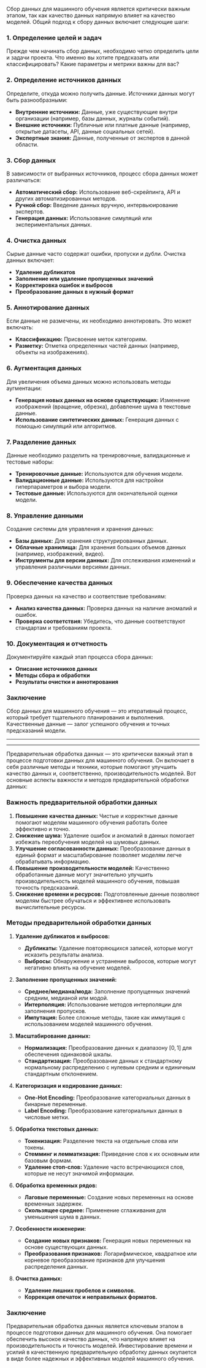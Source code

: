 Сбор данных для машинного обучения является критически важным этапом, так как качество данных напрямую влияет на качество моделей. Общий подход к сбору данных включает следующие шаги:

### 1. Определение целей и задач

Прежде чем начинать сбор данных, необходимо четко определить цели и задачи проекта. Что именно вы хотите предсказать или классифицировать? Какие параметры и метрики важны для вас?

### 2. Определение источников данных

Определите, откуда можно получить данные. Источники данных могут быть разнообразными:

- **Внутренние источники:** Данные, уже существующие внутри организации (например, базы данных, журналы событий).
- **Внешние источники:** Публичные или платные данные (например, открытые датасеты, API, данные социальных сетей).
- **Экспертные знания:** Данные, полученные от экспертов в данной области.

### 3. Сбор данных

В зависимости от выбранных источников, процесс сбора данных может различаться:

- **Автоматический сбор:** Использование веб-скрейпинга, API и других автоматизированных методов.
- **Ручной сбор:** Введение данных вручную, интервьюирование экспертов.
- **Генерация данных:** Использование симуляций или экспериментальных данных.

### 4. Очистка данных

Сырые данные часто содержат ошибки, пропуски и дубли. Очистка данных включает:

- **Удаление дубликатов**
- **Заполнение или удаление пропущенных значений**
- **Корректировка ошибок и выбросов**
- **Преобразование данных в нужный формат**

### 5. Аннотирование данных

Если данные не размечены, их необходимо аннотировать. Это может включать:

- **Классификацию:** Присвоение меток категориям.
- **Разметку:** Отметка определенных частей данных (например, объекты на изображениях).

### 6. Аугментация данных

Для увеличения объема данных можно использовать методы аугментации:

- **Генерация новых данных на основе существующих:** Изменение изображений (вращение, обрезка), добавление шума в текстовые данные.
- **Использование синтетических данных:** Генерация данных с помощью симуляций или алгоритмов.

### 7. Разделение данных

Данные необходимо разделить на тренировочные, валидационные и тестовые наборы:

- **Тренировочные данные:** Используются для обучения модели.
- **Валидационные данные:** Используются для настройки гиперпараметров и выбора модели.
- **Тестовые данные:** Используются для окончательной оценки модели.

### 8. Управление данными

Создание системы для управления и хранения данных:

- **Базы данных:** Для хранения структурированных данных.
- **Облачные хранилища:** Для хранения больших объемов данных (например, изображений, видео).
- **Инструменты для версии данных:** Для отслеживания изменений и управления различными версиями данных.

### 9. Обеспечение качества данных

Проверка данных на качество и соответствие требованиям:

- **Анализ качества данных:** Проверка данных на наличие аномалий и ошибок.
- **Проверка соответствия:** Убедитесь, что данные соответствуют стандартам и требованиям проекта.

### 10. Документация и отчетность

Документируйте каждый этап процесса сбора данных:

- **Описание источников данных**
- **Методы сбора и обработки**
- **Результаты очистки и аннотирования**

### Заключение

Сбор данных для машинного обучения — это итеративный процесс, который требует тщательного планирования и выполнения. Качественные данные — залог успешного обучения и точных предсказаний модели.

___
---
Предварительная обработка данных — это критически важный этап в процессе подготовки данных для машинного обучения. Он включает в себя различные методы и техники, которые помогают улучшить качество данных и, соответственно, производительность моделей. Вот основные аспекты важности и методов предварительной обработки данных:

### Важность предварительной обработки данных

1. **Повышение качества данных:** Чистые и корректные данные помогают моделям машинного обучения работать более эффективно и точно.
2. **Снижение шума:** Удаление ошибок и аномалий в данных помогает избежать переобучения моделей на шумовых данных.
3. **Улучшение согласованности данных:** Преобразование данных в единый формат и масштабирование позволяет моделям легче обрабатывать информацию.
4. **Повышение производительности моделей:** Качественно обработанные данные могут значительно улучшить производительность моделей машинного обучения, повышая точность предсказаний.
5. **Снижение времени и ресурсов:** Подготовленные данные позволяют моделям быстрее обучаться и эффективнее использовать вычислительные ресурсы.

### Методы предварительной обработки данных

1. **Удаление дубликатов и выбросов:**
    
    - **Дубликаты:** Удаление повторяющихся записей, которые могут исказить результаты анализа.
    - **Выбросы:** Обнаружение и устранение выбросов, которые могут негативно влиять на обучение моделей.
2. **Заполнение пропущенных значений:**
    
    - **Среднее/медиана/мода:** Заполнение пропущенных значений средним, медианой или модой.
    - **Интерполяция:** Использование методов интерполяции для заполнения пропусков.
    - **Импутация:** Более сложные методы, такие как иммутация с использованием моделей машинного обучения.
3. **Масштабирование данных:**
    
    - **Нормализация:** Преобразование данных к диапазону $[0, 1]$ для обеспечения одинаковой шкалы.
    - **Стандартизация:** Преобразование данных к стандартному нормальному распределению с нулевым средним и единичным стандартным отклонением.
4. **Категоризация и кодирование данных:**
    
    - **One-Hot Encoding:** Преобразование категориальных данных в бинарные переменные.
    - **Label Encoding:** Преобразование категориальных данных в числовые метки.
5. **Обработка текстовых данных:**
    
    - **Токенизация:** Разделение текста на отдельные слова или токены.
    - **Стемминг и лемматизация:** Приведение слов к их основным или базовым формам.
    - **Удаление стоп-слов:** Удаление часто встречающихся слов, которые не несут значимой информации.
6. **Обработка временных рядов:**
    
    - **Лаговые переменные:** Создание новых переменных на основе временных задержек.
    - **Скользящее среднее:** Применение сглаживания для уменьшения шума в данных.
7. **Особенности инженерии:**
    
    - **Создание новых признаков:** Генерация новых переменных на основе существующих данных.
    - **Преобразования признаков:** Логарифмическое, квадратное или корневое преобразование признаков для улучшения распределения данных.
8. **Очистка данных:**
    
    - **Удаление лишних пробелов и символов.**
    - **Коррекция опечаток и неправильных форматов.**

### Заключение

Предварительная обработка данных является ключевым этапом в процессе подготовки данных для машинного обучения. Она помогает обеспечить высокое качество данных, что напрямую влияет на производительность и точность моделей. Инвестирование времени и усилий в качественную предварительную обработку данных окупается в виде более надежных и эффективных моделей машинного обучения.

